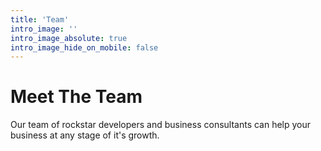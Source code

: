 ```yaml
---
title: 'Team'
intro_image: ''
intro_image_absolute: true
intro_image_hide_on_mobile: false
---
```


# Meet The Team

Our team of rockstar developers and business consultants can help your business at any stage of it's growth.
